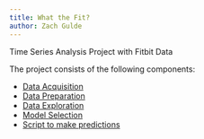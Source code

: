 ```yaml
---
title: What the Fit?
author: Zach Gulde
---
```


Time Series Analysis Project with Fitbit Data

The project consists of the following components:

- [Data Acquisition](acquire.html)
- [Data Preparation](prepare.html)
- [Data Exploration](explore.html)
- [Model Selection](model.html)
- [Script to make predictions](make_predictions.html)

